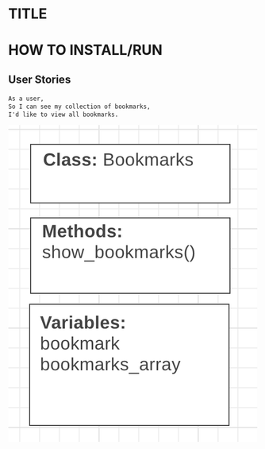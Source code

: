 # TITLE

# HOW TO INSTALL/RUN

## User Stories

```
As a user,
So I can see my collection of bookmarks,
I'd like to view all bookmarks.
```
<img src="./User Story 1 - DM.png">
